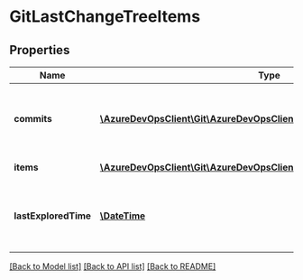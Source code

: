 # GitLastChangeTreeItems

## Properties
Name | Type | Description | Notes
------------ | ------------- | ------------- | -------------
**commits** | [**\AzureDevOpsClient\Git\AzureDevOpsClient\Git\Model\GitCommitRef[]**](GitCommitRef.md) | The list of commits referenced by Items, if they were requested. | [optional] 
**items** | [**\AzureDevOpsClient\Git\AzureDevOpsClient\Git\Model\GitLastChangeItem[]**](GitLastChangeItem.md) | The last change of items. | [optional] 
**lastExploredTime** | [**\DateTime**](\DateTime.md) | The last explored time, in case the result is not comprehensive. Null otherwise. | [optional] 

[[Back to Model list]](../README.md#documentation-for-models) [[Back to API list]](../README.md#documentation-for-api-endpoints) [[Back to README]](../README.md)



